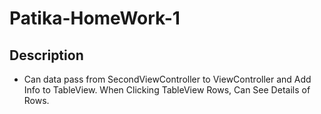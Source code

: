 # Patika-HomeWork-1

## Description

- Can data pass from SecondViewController to ViewController and Add Info to TableView. When Clicking TableView Rows, Can See Details of Rows.
